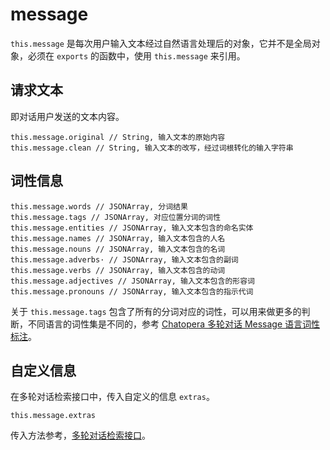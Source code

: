 # message

`this.message` 是每次用户输入文本经过自然语言处理后的对象，它并不是全局对象，必须在 `exports` 的函数中，使用 `this.message` 来引用。

## 请求文本

即对话用户发送的文本内容。

```函数
this.message.original // String, 输入文本的原始内容
this.message.clean // String, 输入文本的改写，经过词根转化的输入字符串
```

## 词性信息

```函数
this.message.words // JSONArray, 分词结果
this.message.tags // JSONArray, 对应位置分词的词性
this.message.entities // JSONArray, 输入文本包含的命名实体
this.message.names // JSONArray, 输入文本包含的人名
this.message.nouns // JSONArray, 输入文本包含的名词
this.message.adverbs· // JSONArray, 输入文本包含的副词
this.message.verbs // JSONArray, 输入文本包含的动词
this.message.adjectives // JSONArray, 输入文本包含的形容词
this.message.pronouns // JSONArray, 输入文本包含的指示代词
```

关于 `this.message.tags` 包含了所有的分词对应的词性，可以用来做更多的判断，不同语言的词性集是不同的，参考 [Chatopera 多轮对话 Message 语言词性标注](/products/chatbot-platform/appendix/nlp-tags.html)。

## 自定义信息

在多轮对话检索接口中，传入自定义的信息 `extras`。

```函数
this.message.extras
```

传入方法参考，[多轮对话检索接口](/products/chatbot-platform/references/sdk/chatbot/chat.html#检索多轮对话)。


